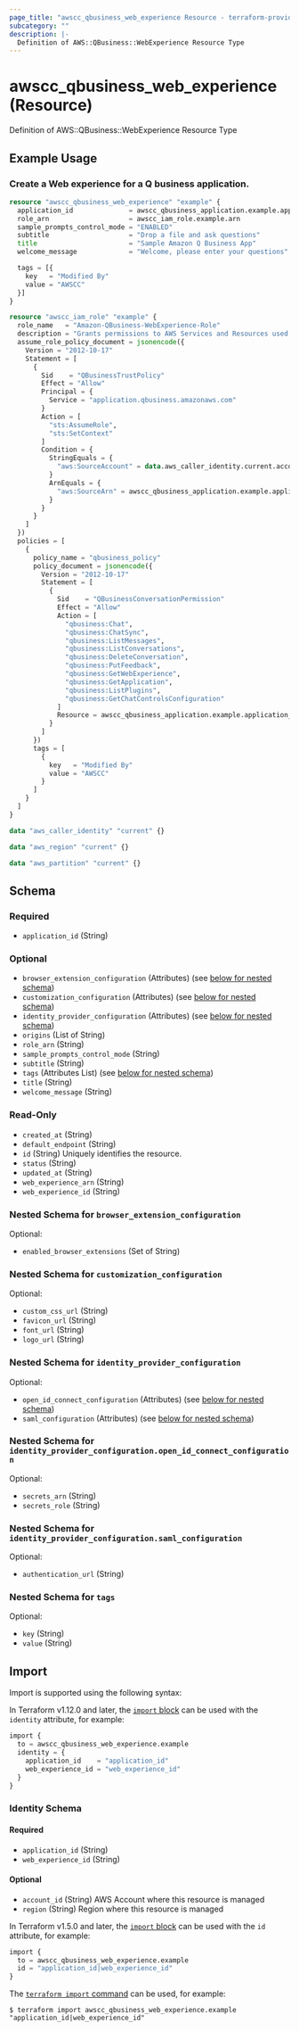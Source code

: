 ```yaml
---
page_title: "awscc_qbusiness_web_experience Resource - terraform-provider-awscc"
subcategory: ""
description: |-
  Definition of AWS::QBusiness::WebExperience Resource Type
---
```


# awscc_qbusiness_web_experience (Resource)

Definition of AWS::QBusiness::WebExperience Resource Type

## Example Usage

### Create a Web experience for a Q business application.

```terraform
resource "awscc_qbusiness_web_experience" "example" {
  application_id              = awscc_qbusiness_application.example.application_id
  role_arn                    = awscc_iam_role.example.arn
  sample_prompts_control_mode = "ENABLED"
  subtitle                    = "Drop a file and ask questions"
  title                       = "Sample Amazon Q Business App"
  welcome_message             = "Welcome, please enter your questions"

  tags = [{
    key   = "Modified By"
    value = "AWSCC"
  }]
}

resource "awscc_iam_role" "example" {
  role_name   = "Amazon-QBusiness-WebExperience-Role"
  description = "Grants permissions to AWS Services and Resources used or managed by Amazon Q Business"
  assume_role_policy_document = jsonencode({
    Version = "2012-10-17"
    Statement = [
      {
        Sid    = "QBusinessTrustPolicy"
        Effect = "Allow"
        Principal = {
          Service = "application.qbusiness.amazonaws.com"
        }
        Action = [
          "sts:AssumeRole",
          "sts:SetContext"
        ]
        Condition = {
          StringEquals = {
            "aws:SourceAccount" = data.aws_caller_identity.current.account_id
          }
          ArnEquals = {
            "aws:SourceArn" = awscc_qbusiness_application.example.application_arn
          }
        }
      }
    ]
  })
  policies = [
    {
      policy_name = "qbusiness_policy"
      policy_document = jsonencode({
        Version = "2012-10-17"
        Statement = [
          {
            Sid    = "QBusinessConversationPermission"
            Effect = "Allow"
            Action = [
              "qbusiness:Chat",
              "qbusiness:ChatSync",
              "qbusiness:ListMessages",
              "qbusiness:ListConversations",
              "qbusiness:DeleteConversation",
              "qbusiness:PutFeedback",
              "qbusiness:GetWebExperience",
              "qbusiness:GetApplication",
              "qbusiness:ListPlugins",
              "qbusiness:GetChatControlsConfiguration"
            ]
            Resource = awscc_qbusiness_application.example.application_arn
          }
        ]
      })
      tags = [
        {
          key   = "Modified By"
          value = "AWSCC"
        }
      ]
    }
  ]
}

data "aws_caller_identity" "current" {}

data "aws_region" "current" {}

data "aws_partition" "current" {}
```

<!-- schema generated by tfplugindocs -->
## Schema

### Required

- `application_id` (String)

### Optional

- `browser_extension_configuration` (Attributes) (see [below for nested schema](#nestedatt--browser_extension_configuration))
- `customization_configuration` (Attributes) (see [below for nested schema](#nestedatt--customization_configuration))
- `identity_provider_configuration` (Attributes) (see [below for nested schema](#nestedatt--identity_provider_configuration))
- `origins` (List of String)
- `role_arn` (String)
- `sample_prompts_control_mode` (String)
- `subtitle` (String)
- `tags` (Attributes List) (see [below for nested schema](#nestedatt--tags))
- `title` (String)
- `welcome_message` (String)

### Read-Only

- `created_at` (String)
- `default_endpoint` (String)
- `id` (String) Uniquely identifies the resource.
- `status` (String)
- `updated_at` (String)
- `web_experience_arn` (String)
- `web_experience_id` (String)

<a id="nestedatt--browser_extension_configuration"></a>
### Nested Schema for `browser_extension_configuration`

Optional:

- `enabled_browser_extensions` (Set of String)


<a id="nestedatt--customization_configuration"></a>
### Nested Schema for `customization_configuration`

Optional:

- `custom_css_url` (String)
- `favicon_url` (String)
- `font_url` (String)
- `logo_url` (String)


<a id="nestedatt--identity_provider_configuration"></a>
### Nested Schema for `identity_provider_configuration`

Optional:

- `open_id_connect_configuration` (Attributes) (see [below for nested schema](#nestedatt--identity_provider_configuration--open_id_connect_configuration))
- `saml_configuration` (Attributes) (see [below for nested schema](#nestedatt--identity_provider_configuration--saml_configuration))

<a id="nestedatt--identity_provider_configuration--open_id_connect_configuration"></a>
### Nested Schema for `identity_provider_configuration.open_id_connect_configuration`

Optional:

- `secrets_arn` (String)
- `secrets_role` (String)


<a id="nestedatt--identity_provider_configuration--saml_configuration"></a>
### Nested Schema for `identity_provider_configuration.saml_configuration`

Optional:

- `authentication_url` (String)



<a id="nestedatt--tags"></a>
### Nested Schema for `tags`

Optional:

- `key` (String)
- `value` (String)

## Import

Import is supported using the following syntax:

In Terraform v1.12.0 and later, the [`import` block](https://developer.hashicorp.com/terraform/language/import) can be used with the `identity` attribute, for example:

```terraform
import {
  to = awscc_qbusiness_web_experience.example
  identity = {
    application_id    = "application_id"
    web_experience_id = "web_experience_id"
  }
}
```

<!-- schema generated by tfplugindocs -->
### Identity Schema

#### Required

- `application_id` (String)
- `web_experience_id` (String)

#### Optional

- `account_id` (String) AWS Account where this resource is managed
- `region` (String) Region where this resource is managed

In Terraform v1.5.0 and later, the [`import` block](https://developer.hashicorp.com/terraform/language/import) can be used with the `id` attribute, for example:

```terraform
import {
  to = awscc_qbusiness_web_experience.example
  id = "application_id|web_experience_id"
}
```

The [`terraform import` command](https://developer.hashicorp.com/terraform/cli/commands/import) can be used, for example:

```shell
$ terraform import awscc_qbusiness_web_experience.example "application_id|web_experience_id"
```
